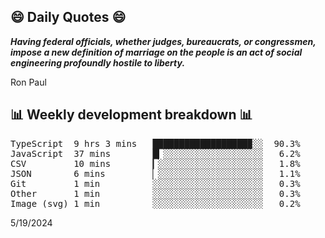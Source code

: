 ## 😄 Daily Quotes 😄

_**Having federal officials, whether judges, bureaucrats, or congressmen, impose a new definition of marriage on the people is an act of social engineering profoundly hostile to liberty.**_

Ron Paul



## 📊 Weekly development breakdown 📊

<pre>TypeScript  9 hrs 3 mins   ██████████████████▉░░  90.3%
JavaScript  37 mins        █▎░░░░░░░░░░░░░░░░░░░   6.2%
CSV         10 mins        ▎░░░░░░░░░░░░░░░░░░░░   1.8%
JSON        6 mins         ▏░░░░░░░░░░░░░░░░░░░░   1.1%
Git         1 min          ░░░░░░░░░░░░░░░░░░░░░   0.3%
Other       1 min          ░░░░░░░░░░░░░░░░░░░░░   0.3%
Image (svg) 1 min          ░░░░░░░░░░░░░░░░░░░░░   0.2%</pre>

5/19/2024
